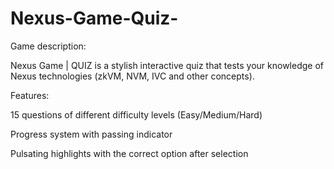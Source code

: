 # Nexus-Game-Quiz-

Game description:

Nexus Game | QUIZ is a stylish interactive quiz that tests your knowledge of Nexus technologies (zkVM, NVM, IVC and other concepts).


Features:

15 questions of different difficulty levels (Easy/Medium/Hard)

Progress system with passing indicator

Pulsating highlights with the correct option after selection
